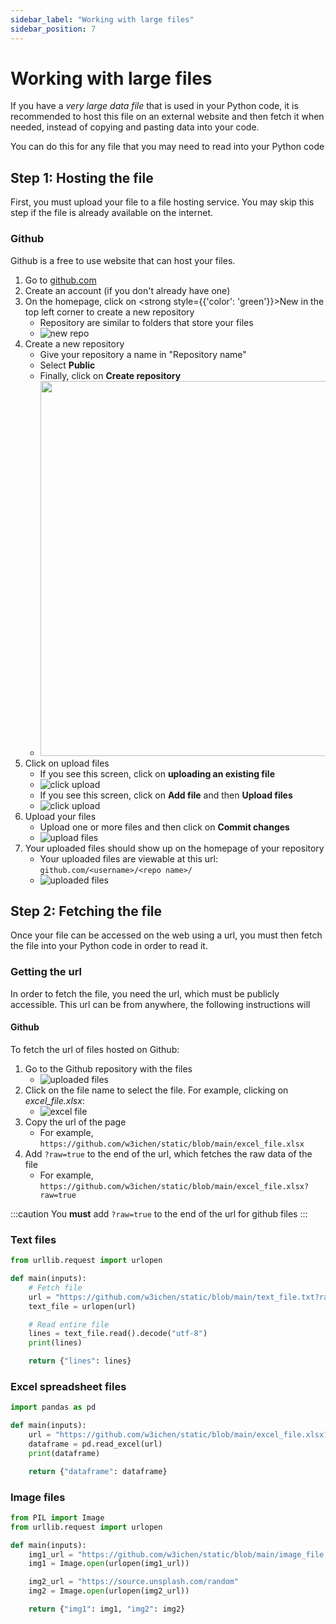 ```yaml
---
sidebar_label: "Working with large files"
sidebar_position: 7
---
```


# Working with large files

If you have a <em>very large data file</em> that is used in your Python code, it is recommended to host this file on an external website and then fetch it when needed, instead of copying and pasting data into your code.

You can do this for any file that you may need to read into your Python code

## Step 1: Hosting the file

First, you must upload your file to a file hosting service. You may skip this step if the file is already available on the internet.

### Github

Github is a free to use website that can host your files.

1. Go to [github.com](https://github.com)
2. Create an account (if you don't already have one)
3. On the homepage, click on <strong style={{'color': 'green'}}>New</strong> in the top left corner to create a new repository
   - Repository are similar to folders that store your files
   - ![new repo](/docs/files/new_repo.png)
4. Create a new repository
   - Give your repository a name in "Repository name"
   - Select **Public**
   - Finally, click on **Create repository**
   - <img src="/docs/files/create_repo.png" width="600px"/>
5. Click on upload files
   - If you see this screen, click on **uploading an existing file**
   - ![click upload](/docs/files/click_upload_1.png)
   - If you see this screen, click on **Add file** and then **Upload files**
   - ![click upload](/docs/files/click_upload_2.png)
6. Upload your files
   - Upload one or more files and then click on **Commit changes**
   - ![upload files](/docs/files/upload_files.png)
7. Your uploaded files should show up on the homepage of your repository
   - Your uploaded files are viewable at this url: `github.com/<username>/<repo name>/`
   - ![uploaded files](/docs/files/uploaded_files.png)

## Step 2: Fetching the file

Once your file can be accessed on the web using a url, you must then fetch the file into your Python code in order to read it.

### Getting the url

In order to fetch the file, you need the url, which must be publicly accessible.
This url can be from anywhere, the following instructions will

#### Github

To fetch the url of files hosted on Github:

1. Go to the Github repository with the files
   - ![uploaded files](/docs/files/uploaded_files.png)
2. Click on the file name to select the file. For example, clicking on _excel_file.xlsx_:
   - ![excel file](/docs/files/excel_file.png)
3. Copy the url of the page
   - For example, `https://github.com/w3ichen/static/blob/main/excel_file.xlsx`
4. Add `?raw=true` to the end of the url, which fetches the raw data of the file
   - For example, `https://github.com/w3ichen/static/blob/main/excel_file.xlsx?raw=true`

:::caution
You **must** add `?raw=true` to the end of the url for github files
:::

### Text files

```python
from urllib.request import urlopen

def main(inputs):
    # Fetch file
    url = "https://github.com/w3ichen/static/blob/main/text_file.txt?raw=true"
    text_file = urlopen(url)

    # Read entire file
    lines = text_file.read().decode("utf-8")
    print(lines)

    return {"lines": lines}
```

### Excel spreadsheet files

```python
import pandas as pd

def main(inputs):
    url = "https://github.com/w3ichen/static/blob/main/excel_file.xlsx?raw=true"
    dataframe = pd.read_excel(url)
    print(dataframe)

    return {"dataframe": dataframe}
```

### Image files

```python
from PIL import Image
from urllib.request import urlopen

def main(inputs):
    img1_url = "https://github.com/w3ichen/static/blob/main/image_file.jpg?raw=true"
    img1 = Image.open(urlopen(img1_url))

    img2_url = "https://source.unsplash.com/random"
    img2 = Image.open(urlopen(img2_url))

    return {"img1": img1, "img2": img2}
```
